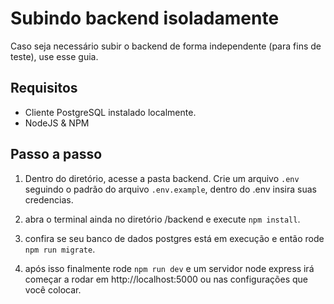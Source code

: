 # Subindo backend isoladamente
Caso seja necessário subir o backend de forma independente (para fins de teste), use esse guia.

## Requisitos
- Cliente PostgreSQL instalado localmente.
- NodeJS & NPM

## Passo a passo
1. Dentro do diretório, acesse a pasta backend.
Crie um arquivo `.env` seguindo o padrão do arquivo `.env.example`, dentro do .env insira suas credencias.

2. abra o terminal ainda no diretório /backend e execute `npm install`.

3. confira se seu banco de dados postgres está em execução e então rode `npm run migrate`.

4. após isso finalmente rode `npm run dev` e um servidor node express irá começar a rodar em http://localhost:5000 ou nas configurações que você colocar.
